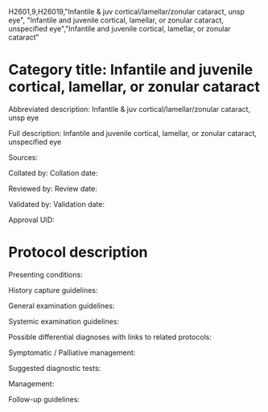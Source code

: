 H2601,9,H26019,"Infantile & juv cortical/lamellar/zonular cataract, unsp eye", "Infantile and juvenile cortical, lamellar, or zonular cataract, unspecified eye","Infantile and juvenile cortical, lamellar, or zonular cataract"
# Category title: Infantile and juvenile cortical, lamellar, or zonular cataract

Abbreviated description: Infantile & juv cortical/lamellar/zonular cataract, unsp eye

Full description: Infantile and juvenile cortical, lamellar, or zonular cataract, unspecified eye

Sources:

Collated by:
Collation date:

Reviewed by:
Review date:

Validated by:
Validation date:

Approval UID:

# Protocol description

Presenting conditions:

History capture guidelines:

General examination guidelines:

Systemic examination guidelines:

Possible differential diagnoses with links to related protocols:

Symptomatic / Palliative management:

Suggested diagnostic tests:

Management:

Follow-up guidelines:
